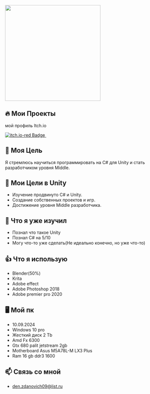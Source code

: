 <div align="left">
  <a>
    <img src="https://media.tenor.com/lgBIFiVQFWIAAAAi/wave-hi.gif" width="312"/>
  </a>
</div>

## 🔥 Мои Проекты
мой профиль Itch.io
<div id="badges">
  <a href="https://konterj.itch.io/">
    <img src="https://img.shields.io/badge/itch.io-red?style=for-the-badge&logo=itchdotio&logoColor=black&logoSize=auto&link=https%3A%2F%2Fkonterj.itch.io%2F" alt="itch.io-red Badge"/>
  </a>
  <img src="https://komarev.com/ghpvc/?username=Konterj&style=flat-square&color=blue" alt=""/>
</div>

## 🎯 Моя Цель
Я стремлюсь научиться программировать на C# для Unity и стать разработчиком уровня Middle. 

## 🚀 Мои Цели в Unity
- Изучение продвинуто C# и Unity.
- Создание собственных проектов и игр.
- Достижение уровня Middle разработчика.
  
## 🧐 Что я уже изучил
- Познал что такое Unity
- Познал C# на 5/10
- Могу что-то уже сделать(Не идеально конечно, но уже что-то)
## 👍 Что я использую
- Blender(50%)
- Krita
- Adobe effect
- Adobe Photoshop 2018
- Adobe premier pro 2020

## 🖥️ Мой пк
- 10.09.2024
- Windows 10 pro
- Жесткий диск 2 Tb
- Amd Fx 6300
- Gtx 680 palit jetstream 2gb
- Motherboard Asus M5A78L-M LX3 Plus 
- Ram 16 gb ddr3 1600

## 📫 Связь со мной
- den.zdanovich09@list.ru
